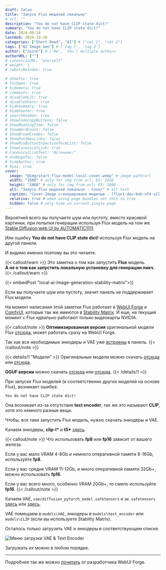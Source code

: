```yaml
---
draft: false
title: "Запуск Flux моделей локально"
# url: ""
description: "You do not have CLIP state dict!"
summary: "You do not have CLIP state dict!"
date: 2024-09-14
lastmod: 2024-10-20
categories: ["Short Read", "AI"] # ["cat 1", "cat 2"]
tags: ["AI Image Gen"] # ['tag 1', 'tag 2']
author: ["nozsh"] # ['Me', 'You'] multiple authors
authorURL: [""]
# canonicalURL: "yourself"
# weight: 1
# robotsNoIndex: true

# showToc: true
# TocOpen: true
# hidemeta: true
# comments: true
# disableHLJS: true
# disableShare: true
# hideSummary: true
# hideFooter: true
# searchHidden: true
# ShowCodeCopyButtons: false
# ShowReadingTime: false
# ShowWordCount: false
# ShowBreadCrumbs: false
# ShowPostNavLinks: fales
# ShowRssButtonInSectionTermList: false
# ShowCanonicalLink: true
# CanonicalLinkText: "Источник:"
# UseHugoToc: false
# hideAuthor: true
# byai: true
cover:
  image: "@img/start-flux-model-local-cover.webp" # image path/url
  width: "1500" # only for img from url; EX: 1920
  height: "1080" # only for img from url; EX: 1080
  alt: "Запуск Flux моделей локально - Cover" # alt text
  caption: "Cover-Image сгенерировано моделью - [flux1-dev-bnb-nf4-v2](https://huggingface.co/lllyasviel/flux1-dev-bnb-nf4?sl)" # display caption under cover
  relative: true # when using page bundles set this to true
  hidden: false # only hide on current single page
---
```


Вероятней всего вы получаете шум или пустоту, вместо красивой картинки, при попытки генерации используя Flux модель на том же [Stable Diffusion web UI by AUTOMATIC1111](https://github.com/AUTOMATIC1111/stable-diffusion-webui?sl).

Или ошибку **You do not have CLIP state dict!** используя Flux модель на другой панели.

И видимо именно поэтому вы это читаете.

{{< callout/warn >}}
Это заметка о том как запустить **Flux** модель.<br> **А не о том как запустить локальную установку для генерации пикч.**
{{< /callout/warn >}}

{{< embedPost "local-ai-image-generation-stability-matrix">}}

Если вы получаете шум или пустоту, значит панель не поддерживает Flux модели.

На момент написания этой заметки Flux работает в [WebUI Forge](https://github.com/lllyasviel/stable-diffusion-webui-forge?sl) и [ComfyUI](https://github.com/comfyanonymous/ComfyUI?sl), которые так же имеются в [Stability Matrix](https://github.com/LykosAI/StabilityMatrix?sl). И еще, на текущий момент с Flux идеально работают только видеокарты NVIDIA.

{{< callout/note >}}
**Оптимизированная версия** оригинальной модели Flux [отсюда](https://huggingface.co/lllyasviel/flux1-dev-bnb-nf4?sl), может работать сразу на WebUI Forge.

Так как все необходимые энкодеры и VAE уже [встроены](https://github.com/lllyasviel/stable-diffusion-webui-forge/discussions/981?sl) в панель.
{{< /callout/note >}}

{{< details/1 "Модели" >}}
Оригинальные модели можно скачать [отсюда](https://huggingface.co/black-forest-labs/FLUX.1-dev?sl) или [отсюда](https://huggingface.co/black-forest-labs/FLUX.1-schnell?sl).

**GGUF версии** можно скачать [отсюда](https://huggingface.co/lllyasviel/FLUX.1-dev-gguf?sl) или [отсюда](https://huggingface.co/lllyasviel/FLUX.1-schnell-gguf?sl).
{{< /details/1 >}}

При запуске Flux моделей (и соответственно других моделей на основе Flux), возникает ошибка:

```
You do not have CLIP state dict!
```

Она возникает из-за отсутствия **text encoder**, так же это называют **CLIP**, хотя это немного разные вещи.

Чтобы, все таки запустить Flux модель, нужно скачать энкодеры и VAE.

Качаем энкодеры, **clip-l\*** и **t5\*** [здесь](https://huggingface.co/comfyanonymous/flux_text_encoders/tree/main?sl).

{{< callout/note >}}
Что использовать **fp8** или **fp16** зависит от вашего железа.

Если у вас мало VRAM 4-8Gb и немного оперативной памяти 8-16Gb, используйте **fp8**.

Если у вас средне VRAM 11-12Gb, и много оперативной памяти 32Gb+, можно использовать **fp16**.

Если у вас всего много, особенно VRAM 20Gb+, то смело используйте **fp16**.
{{< /callout/note >}}

Качаем VAE, `vae/diffusion_pytorch_model.safetensors` и `ae.safetensors` [здесь](https://huggingface.co/black-forest-labs/FLUX.1-dev/tree/main?sl) или [здесь](https://huggingface.co/black-forest-labs/FLUX.1-schnell/tree/main?sl).

VAE помещаем в `models\VAE`, энкодеры в `models\text_encoder` или `models\CLIP` (если вы используете Stability Matrix).

Осталось только загрузить VAE и энкодеры в соответствующем списке.

![Меню загрузки VAE & Text Encoder](@img/001-start-flux-model-local-load-vae-text-encoder-clip.avif)

Загружать их можно в любом порядке.

---

Подробнее так же можно [почитать](https://github.com/lllyasviel/stable-diffusion-webui-forge/discussions/1050?sl) от разработчика WebUI Forge.
